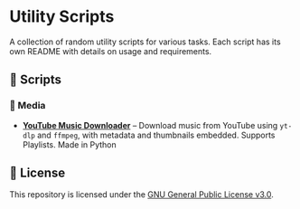# Utility Scripts

A collection of random utility scripts for various tasks. Each script has its own README with details on usage and requirements.

## 📂 Scripts

### 🎵 Media
- **[YouTube Music Downloader](yt-downloader/README.md)** – Download music from YouTube using `yt-dlp` and `ffmpeg`, with metadata and thumbnails embedded. Supports Playlists. Made in Python


## 📜 License
This repository is licensed under the [GNU General Public License v3.0](https://github.com/aspect22/UtilityScripts/blob/main/LICENSE).
